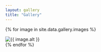 ```yaml
---
layout: gallery
title: "Gallery"
---
```



{% for image in site.data.gallery.images %}
  <div class="slide">
    <img src="{{ image.url }}" loading="lazy" alt="{{ image.alt }}">
  </div>
{% endfor %}